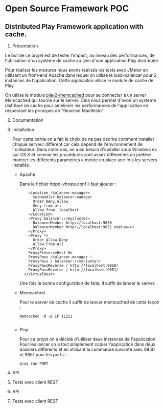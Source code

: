 Open Source Framework POC
===========

Distributed Play Framework application with cache.
-----------

1. Présentation
  
  Le but de ce projet est de tester l'impact, au niveau des performances, de l'utilisation d'un système de cache au sein d'une application Play distribuée. 
  
  Pour réaliser les mesures nous avons réalisés les tests avec JMeter en utilisant un front-end Apache dans lequel on utilise le load-balancer pour 2 instances de l'application. Cette applicaiton utilise le module de cache de Play. 
  
  On utilise le module [play2-memcached](https://github.com/mumoshu/play2-memcached) pour se connecter à un server Memcached qui tourne sur le server. Cela nous permet d'avoir un système distribué de cache pour améliorer les performances de l'application en respectant les principes de "Reactive Manifesto".

2. Documentation

3. Installation

	Pour cette partie on a fait le choix de ne pas décrire comment installer chaque serveur différent car cela dépend de l'environnement de l'utilisateur. Dans notre cas, on a eu besoin d'installer sous Windows es sur OS X et comme les procédures sont assez différentes on préfère montrer les différents paramètres à mettre en place une fois les servers installés.

	* Apache
	
		Dans le fichier httpd-vhosts.conf il faut ajouter :
	
		```
		    <Location /balancer-manager>
		      SetHandler balancer-manager
		      Order Deny,Allow
		      Deny from all
		      Allow from .localhost
		    </Location>
		    <Proxy balancer://mycluster>
		      BalancerMember http://localhost:9850
		      BalancerMember http://localhost:9851 status=+H
		    </Proxy>
		    <Proxy *>
		      Order Allow,Deny
		      Allow From All
		    </Proxy>
		    ProxyPreserveHost On
		    ProxyPass /balancer-manager !
		    ProxyPass / balancer://mycluster/
		    ProxyPassReverse / http://localhost:9850/
		    ProxyPassReverse / http://localhost:9851/
		  </VirtualHost>
		```

		Une fois la bonne configuration de faite, il suffit de lancer le server.
	
	* Memcached

		Pour le server de cache il suffit de lancer memcached de cette façon :
		
		````
		memcached -d -p IP 11211
		```
	
	* Play

		Pour ce projet on a décidé d'utiliser deux instances de l'application. Pour les lancer on a tout 				simplement copier l'application dans deux dossiers différents et en utilisant la commande suivante 			avec 9850 et 9851 pour les ports :
		
		````
		play run PORT
		````
	

3. API

4. Tests avec client REST

3. API

4. Tests avec client REST


